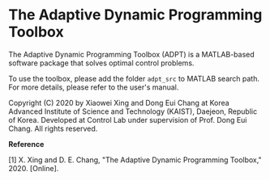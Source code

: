 # The Adaptive Dynamic Programming Toolbox

The Adaptive Dynamic Programming Toolbox (ADPT) is a MATLAB-based software package that solves optimal control problems.

To use the toolbox, please add the folder `adpt_src` to MATLAB search path.
For more details, please refer to the user's manual.

Copyright (C) 2020 by Xiaowei Xing and Dong Eui Chang at Korea Advanced Institute of Science and Technology (KAIST), Daejeon, Republic of Korea.
Developed at Control Lab under supervision of Prof. Dong Eui Chang.
All rights reserved.

**Reference**

[1] X. Xing and D. E. Chang, "The Adaptive Dynamic Programming Toolbox," 2020. [Online].
